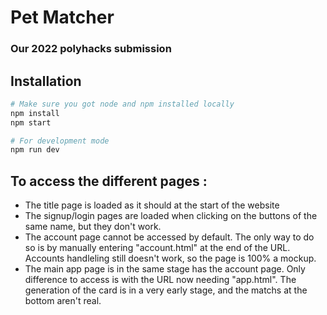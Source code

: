 # Pet Matcher
### Our 2022 polyhacks submission

## Installation
```sh
# Make sure you got node and npm installed locally
npm install
npm start

# For development mode
npm run dev
```

## To access the different pages :

- The title page is loaded as it should at the start of the website
- The signup/login pages are loaded when clicking on the buttons of the same name, but they don't work.
- The account page cannot be accessed by default. The only way to do so is by manually entering "account.html" at the end of the URL. Accounts handleling still doesn't work, so the page is 100% a mockup.
- The main app page is in the same stage has the account page. Only difference to access is with the URL now needing "app.html". The generation of the card is in a very early stage, and the matchs at the bottom aren't real.